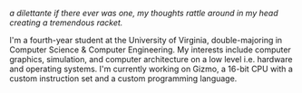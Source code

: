 *a dilettante if there ever was one, my thoughts rattle around in my head creating a tremendous racket.*

I'm a fourth-year student at the University of Virginia, double-majoring in Computer Science & Computer Engineering. My interests include computer graphics, simulation, and computer architecture on a low level i.e. hardware and operating systems. I'm currently working on Gizmo, a 16-bit CPU with a custom instruction set and a custom programming language.
